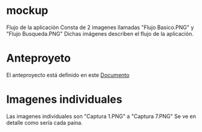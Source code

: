 # mockup
Flujo de la aplicación
Consta de 2 imagenes llamadas "Flujo Basico.PNG" y "Flujo Busqueda.PNG"
Dichas imágenes describen el flujo de la aplicación.

# Anteproyeto
El anteproyecto está definido en este [Documento](https://docs.google.com/document/d/1KIYd7w4mdZO7mokZGm2oof6ZL8AcescbhJEcWXlhI8w/edit)

# Imagenes individuales
Las imagenes individuales son "Captura 1.PNG" a "Captura 7.PNG"
Se ve en detalle como sería cada paina.
